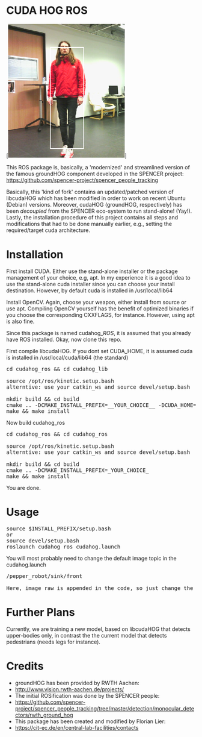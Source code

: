 # CUDA HOG ROS

[![cuda_hog_ros_image](https://github.com/warp1337/cudahog_ros/blob/master/cuda_hog.png)]

This ROS package is, basically, a 'modernized' and streamlined version
of the famous groundHOG component developed in the SPENCER project:
https://github.com/spencer-project/spencer_people_tracking

Basically, this 'kind of fork' contains an updated/patched version of 
libcudaHOG which has been modified in order to work on recent Ubuntu 
(Debian) versions. Moreover, cudaHOG (groundHOG, respectively) has 
been *decoupled* from the SPENCER eco-system to run stand-alone! (Yay!).
Lastly, the installation procedure of this project contains all steps 
and modifications that had to be done manually earlier, e.g., 
setting the required/target cuda architecture.

# Installation

First install CUDA. Either use the stand-alone installer or the
package management of your choice, e.g, apt. In my experience it 
is a good idea to use the stand-alone cuda installer since you can 
choose your install destination. However, by default cuda is
installed in /usr/local/lib64

Install OpenCV. Again, choose your weapon, either install from source
or use apt. Compiling OpenCV yourself has the benefit of optimized
binaries if you choose the corresponding CXXFLAGS, for instance. 
However, using apt is also fine.

Since this package is named cudahog_*ROS*, it is assumed that you already 
have ROS installed. Okay, now clone this repo.

First compile libcudaHOG. If you dont set CUDA_HOME, it is assumed
cuda is installed in /usr/local/cuda/lib64 (the standard)

<pre>
cd cudahog_ros && cd cudahog_lib

source /opt/ros/kinetic.setup.bash
alterntive: use your catkin_ws and source devel/setup.bash

mkdir build && cd build
cmake .. -DCMAKE_INSTALL_PREFIX=__YOUR_CHOICE__ -DCUDA_HOME=__WHERE_CUDA_IS_INSTALLED__
make && make install
</pre>

Now build cudahog_ros

<pre>
cd cudahog_ros && cd cudahog_ros

source /opt/ros/kinetic.setup.bash
alterntive: use your catkin_ws and source devel/setup.bash

mkdir build && cd build
cmake .. -DCMAKE_INSTALL_PREFIX=_YOUR_CHOICE_
make && make install
</pre>

You are done.

# Usage

<pre>
source $INSTALL_PREFIX/setup.bash
or
source devel/setup.bash
roslaunch cudahog_ros cudahog.launch
</pre>

You will most probably need to change the default image topic
in the cudahog.launch

<pre>
/pepper_robot/sink/front

Here, image_raw is appended in the code, so just change the prefix...
</pre>

# Further Plans

Currently, we are training a new model, based on libcudaHOG that
detects upper-bodies only, in contrast the the current model that
detects pedestrians (needs legs for instance).


 # Credits
 
 - groundHOG has been provided by RWTH Aachen: 
 - http://www.vision.rwth-aachen.de/projects/
 - The initial ROSification was done by the SPENCER people: 
 - https://github.com/spencer-project/spencer_people_tracking/tree/master/detection/monocular_detectors/rwth_ground_hog
 - This package has been created and modified by Florian Lier: 
 - https://cit-ec.de/en/central-lab-facilities/contacts